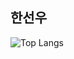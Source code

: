 ## 한선우
![Top Langs](https://github-readme-stats.vercel.app/api/top-langs/?username=SUNWOOW00&layout=compact)

